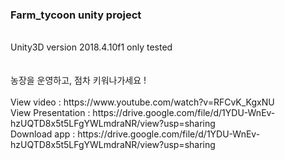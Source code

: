 
<h3>Farm_tycoon unity project</h3> <br>
Unity3D version 2018.4.10f1 only tested
<br>
<br>
<br>
농장을 운영하고, 점차 키워나가세요 ! <br><br>
View video : https://www.youtube.com/watch?v=RFCvK_KgxNU<br>
View Presentation : https://drive.google.com/file/d/1YDU-WnEv-hzUQTD8x5t5LFgYWLmdraNR/view?usp=sharing<br>
Download app : https://drive.google.com/file/d/1YDU-WnEv-hzUQTD8x5t5LFgYWLmdraNR/view?usp=sharing<br>

